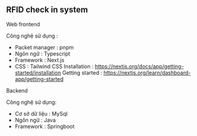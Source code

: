 ## RFID check in system 
Web frontend 

Công nghệ sử dụng : 
- Packet manager : pnpm
- Ngôn ngữ : Typescript
- Framework : Next.js
- CSS : Tailwind CSS
Installation : https://nextjs.org/docs/app/getting-started/installation
Getting started : https://nextjs.org/learn/dashboard-app/getting-started

Backend

Công nghệ sử dụng:
- Cơ sở dữ liệu : MySql
- Ngôn ngữ : Java
- Framework : Springboot
